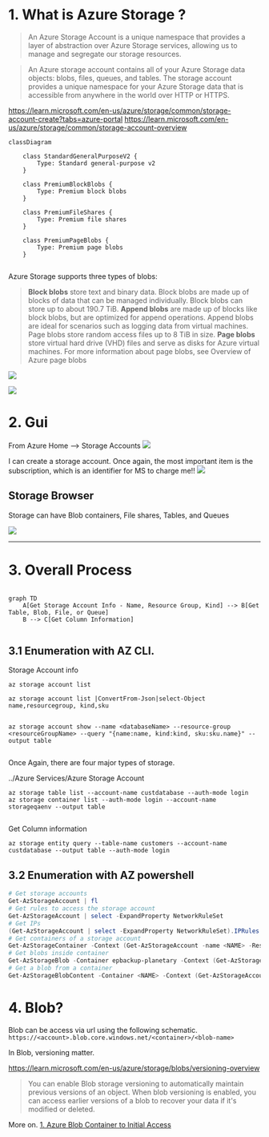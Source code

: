 # 1. What is Azure Storage ?
>An Azure Storage Account is a unique namespace that provides a layer of abstraction over Azure Storage services, allowing us to manage and segregate our storage resources.




> An Azure storage account contains all of your Azure Storage data objects: blobs, files, queues, and tables. The storage account provides a unique namespace for your Azure Storage data that is accessible from anywhere in the world over HTTP or HTTPS.

https://learn.microsoft.com/en-us/azure/storage/common/storage-account-create?tabs=azure-portal
https://learn.microsoft.com/en-us/azure/storage/common/storage-account-overview

```mermaid
classDiagram

    class StandardGeneralPurposeV2 {
        Type: Standard general-purpose v2
    }

    class PremiumBlockBlobs {
        Type: Premium block blobs
    }

    class PremiumFileShares {
        Type: Premium file shares
    }

    class PremiumPageBlobs {
        Type: Premium page blobs
    }


```



Azure Storage supports three types of blobs:
> 
> **Block blobs** store text and binary data. Block blobs are made up of blocks of data that can be managed individually. Block blobs can store up to about 190.7 TiB.
> **Append blobs** are made up of blocks like block blobs, but are optimized for append operations. Append blobs are ideal for scenarios such as logging data from virtual machines.
> Page blobs store random access files up to 8 TiB in size. 
> **Page blobs** store virtual hard drive (VHD) files and serve as disks for Azure virtual machines. For more information about page blobs, see Overview of Azure page blobs


![](https://i.imgur.com/an3iq5l.png)


![](https://i.imgur.com/PTRGuAH.png)



# 2. Gui

From Azure Home --> Storage Accounts
![](https://i.imgur.com/OOYwp5i.png)

I can create a storage account. Once again, the most important item is the subscription, which is an identifier for MS to charge me!!
![](https://i.imgur.com/K9C4y60.png)

## Storage Browser
Storage can have Blob containers, File shares, Tables, and Queues

![](https://i.imgur.com/BoB2DLI.png)


---


# 3. Overall Process
```mermaid

graph TD
    A[Get Storage Account Info - Name, Resource Group, Kind] --> B[Get Table, Blob, File, or Queue]
    B --> C[Get Column Information]


```

## 3.1 Enumeration with AZ CLI. 
Storage Account info 
```
az storage account list 

az storage account list |ConvertFrom-Json|select-Object name,resourcegroup, kind,sku


az storage account show --name <databaseName> --resource-group <resourceGroupName> --query "{name:name, kind:kind, sku:sku.name}" --output table


```

Once Again, there are four major types of storage. 

../Azure Services/Azure Storage Account

```
az storage table list --account-name custdatabase --auth-mode login
az storage container list --auth-mode login --account-name storageqaenv --output table


```

Get Column information

```
az storage entity query --table-name customers --account-name custdatabase --output table --auth-mode login
```



## 3.2 Enumeration with AZ powershell
```powershell
# Get storage accounts
Get-AzStorageAccount | fl
# Get rules to access the storage account
Get-AzStorageAccount | select -ExpandProperty NetworkRuleSet
# Get IPs
(Get-AzStorageAccount | select -ExpandProperty NetworkRuleSet).IPRules
# Get containers of a storage account
Get-AzStorageContainer -Context (Get-AzStorageAccount -name <NAME> -ResourceGroupName <NAME>).context
# Get blobs inside container
Get-AzStorageBlob -Container epbackup-planetary -Context (Get-AzStorageAccount -name <name> -ResourceGroupName <name>).context
# Get a blob from a container
Get-AzStorageBlobContent -Container <NAME> -Context (Get-AzStorageAccount -name <NAME> -ResourceGroupName <NAME>).context -Blob <blob_name> -Destination .\Desktop\filename.txt
```


# 4. Blob?

Blob can be access via url using the following schematic. 
`https://<account>.blob.core.windows.net/<container>/<blob-name>`

In Blob, versioning matter.
 

https://learn.microsoft.com/en-us/azure/storage/blobs/versioning-overview
>You can enable Blob storage versioning to automatically maintain previous versions of an object. When blob versioning is enabled, you can access earlier versions of a blob to recover your data if it's modified or deleted.

More on. [1. Azure Blob Container to Initial Access](<../../../0.2. Attack Cloud/0.2.3. Azure/PwnedLabs/1. Azure Blob Container to Initial Access.md>)


